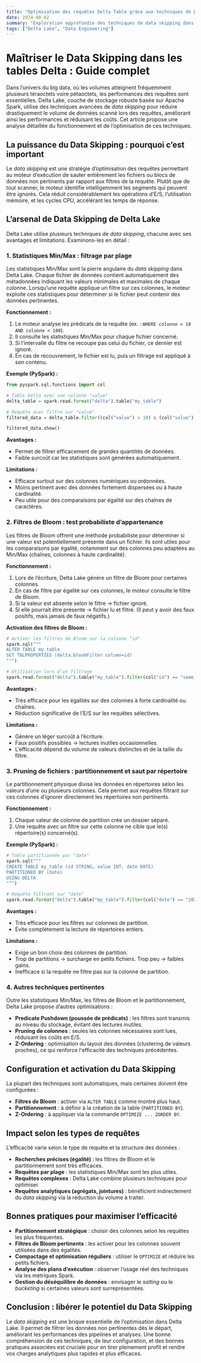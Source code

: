 ```yaml
---
title: "Optimisation des requêtes Delta Table grâce aux techniques de Data Skipping"
date: 2024-08-02
summary: "Exploration approfondie des techniques de data skipping dans les tables Delta, montrant comment elles améliorent les performances des requêtes en filtrant intelligemment les données non pertinentes."
tags: ["Delta Lake", "Data Engineering"]
---
```


# Maîtriser le Data Skipping dans les tables Delta : Guide complet

Dans l’univers du big data, où les volumes atteignent fréquemment plusieurs téraoctets voire pétaoctets, les performances des requêtes sont essentielles. Delta Lake, couche de stockage robuste basée sur Apache Spark, utilise des techniques avancées de *data skipping* pour réduire drastiquement le volume de données scanné lors des requêtes, améliorant ainsi les performances et réduisant les coûts. Cet article propose une analyse détaillée du fonctionnement et de l’optimisation de ces techniques.

## La puissance du Data Skipping : pourquoi c’est important

Le *data skipping* est une stratégie d’optimisation des requêtes permettant au moteur d’exécution de sauter entièrement les fichiers ou blocs de données non pertinents par rapport aux filtres de la requête. Plutôt que de tout scanner, le moteur identifie intelligemment les segments qui peuvent être ignorés. Cela réduit considérablement les opérations d’E/S, l’utilisation mémoire, et les cycles CPU, accélérant les temps de réponse.

## L’arsenal de Data Skipping de Delta Lake

Delta Lake utilise plusieurs techniques de *data skipping*, chacune avec ses avantages et limitations. Examinons-les en détail :

### 1. Statistiques Min/Max : filtrage par plage

Les statistiques Min/Max sont la pierre angulaire du *data skipping* dans Delta Lake. Chaque fichier de données contient automatiquement des métadonnées indiquant les valeurs minimales et maximales de chaque colonne. Lorsqu’une requête applique un filtre sur ces colonnes, le moteur exploite ces statistiques pour déterminer si le fichier peut contenir des données pertinentes.

**Fonctionnement :**

1. Le moteur analyse les prédicats de la requête (ex. : `WHERE colonne > 10 AND colonne < 100`).
2. Il consulte les statistiques Min/Max pour chaque fichier concerné.
3. Si l’intervalle du filtre ne recoupe pas celui du fichier, ce dernier est ignoré.
4. En cas de recouvrement, le fichier est lu, puis un filtrage est appliqué à son contenu.

**Exemple (PySpark) :**
```python
from pyspark.sql.functions import col

# Table Delta avec une colonne "value"
delta_table = spark.read.format("delta").table("my_table")

# Requête avec filtre sur "value"
filtered_data = delta_table.filter((col("value") > 10) & (col("value") < 100))

filtered_data.show()
```

**Avantages :**

* Permet de filtrer efficacement de grandes quantités de données.
* Faible surcoût car les statistiques sont générées automatiquement.

**Limitations :**

* Efficace surtout sur des colonnes numériques ou ordonnées.
* Moins pertinent avec des données fortement dispersées ou à haute cardinalité.
* Peu utile pour des comparaisons par égalité sur des chaînes de caractères.

### 2. Filtres de Bloom : test probabiliste d’appartenance

Les filtres de Bloom offrent une méthode probabiliste pour déterminer si une valeur est potentiellement présente dans un fichier. Ils sont utiles pour les comparaisons par égalité, notamment sur des colonnes peu adaptées au Min/Max (chaînes, colonnes à haute cardinalité).

**Fonctionnement :**

1. Lors de l’écriture, Delta Lake génère un filtre de Bloom pour certaines colonnes.
2. En cas de filtre par égalité sur ces colonnes, le moteur consulte le filtre de Bloom.
3. Si la valeur est absente selon le filtre → fichier ignoré.
4. Si elle pourrait être présente → fichier lu et filtré. (Il peut y avoir des faux positifs, mais jamais de faux négatifs.)

**Activation des filtres de Bloom :**
```python
# Activer les filtres de Bloom sur la colonne "id"
spark.sql("""
ALTER TABLE my_table
SET TBLPROPERTIES (delta.bloomFilter.column=id)
""")

# Utilisation lors d’un filtrage
spark.read.format("delta").table("my_table").filter(col("id") == "some_value").show()
```

**Avantages :**

* Très efficace pour les égalités sur des colonnes à forte cardinalité ou chaînes.
* Réduction significative de l’E/S sur les requêtes sélectives.

**Limitations :**

* Génère un léger surcoût à l’écriture.
* Faux positifs possibles → lectures inutiles occasionnelles.
* L’efficacité dépend du volume de valeurs distinctes et de la taille du filtre.

### 3. Pruning de fichiers : partitionnement et saut par répertoire

Le partitionnement physique divise les données en répertoires selon les valeurs d’une ou plusieurs colonnes. Cela permet aux requêtes filtrant sur ces colonnes d’ignorer directement les répertoires non pertinents.

**Fonctionnement :**

1. Chaque valeur de colonne de partition crée un dossier séparé.
2. Une requête avec un filtre sur cette colonne ne cible que le(s) répertoire(s) concerné(s).

**Exemple (PySpark) :**
```python
# Table partitionnée par "date"
spark.sql("""
CREATE TABLE my_table (id STRING, value INT, date DATE)
PARTITIONED BY (date)
USING DELTA
""")

# Requête filtrant sur "date"
spark.read.format("delta").table("my_table").filter(col("date") == "2023-01-15").show()
```

**Avantages :**

* Très efficace pour les filtres sur colonnes de partition.
* Évite complètement la lecture de répertoires entiers.

**Limitations :**

* Exige un bon choix des colonnes de partition.
* Trop de partitions → surcharge en petits fichiers. Trop peu → faibles gains.
* Inefficace si la requête ne filtre pas sur la colonne de partition.

### 4. Autres techniques pertinentes

Outre les statistiques Min/Max, les filtres de Bloom et le partitionnement, Delta Lake propose d’autres optimisations :

* **Predicate Pushdown (poussée de prédicats)** : les filtres sont transmis au niveau du stockage, évitant des lectures inutiles.
* **Pruning de colonnes** : seules les colonnes nécessaires sont lues, réduisant les coûts en E/S.
* **Z-Ordering** : optimisation du layout des données (clustering de valeurs proches), ce qui renforce l'efficacité des techniques précédentes.

## Configuration et activation du Data Skipping

La plupart des techniques sont automatiques, mais certaines doivent être configurées :

* **Filtres de Bloom** : activer via `ALTER TABLE` comme montré plus haut.
* **Partitionnement** : à définir à la création de la table (`PARTITIONED BY`).
* **Z-Ordering** : à appliquer via la commande `OPTIMIZE ... ZORDER BY`.

## Impact selon les types de requêtes

L’efficacité varie selon le type de requête et la structure des données :

* **Recherches précises (égalité)** : les filtres de Bloom et le partitionnement sont très efficaces.
* **Requêtes par plage** : les statistiques Min/Max sont les plus utiles.
* **Requêtes complexes** : Delta Lake combine plusieurs techniques pour optimiser.
* **Requêtes analytiques (agrégats, jointures)** : bénéficient indirectement du *data skipping* via la réduction du volume à traiter.

## Bonnes pratiques pour maximiser l’efficacité

* **Partitionnement stratégique** : choisir des colonnes selon les requêtes les plus fréquentes.
* **Filtres de Bloom pertinents** : les activer pour les colonnes souvent utilisées dans des égalités.
* **Compactage et optimisation réguliers** : utiliser le `OPTIMIZE` et réduire les petits fichiers.
* **Analyse des plans d’exécution** : observer l’usage réel des techniques via les métriques Spark.
* **Gestion du déséquilibre de données** : envisager le *salting* ou le *bucketing* si certaines valeurs sont surreprésentées.

## Conclusion : libérer le potentiel du Data Skipping

Le *data skipping* est une brique essentielle de l’optimisation dans Delta Lake. Il permet de filtrer les données non pertinentes dès le départ, améliorant les performances des pipelines et analyses. Une bonne compréhension de ces techniques, de leur configuration, et des bonnes pratiques associées est cruciale pour en tirer pleinement profit et rendre vos charges analytiques plus rapides et plus efficaces.
